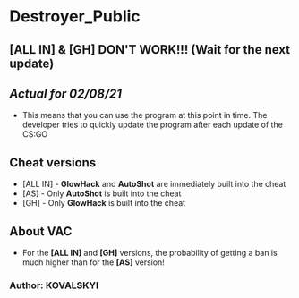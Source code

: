 # Destroyer_Public
## [ALL IN] & [GH] DON'T WORK!!! (Wait for the next update)
## _Actual for 02/08/21_
- This means that you can use the program at this point in time. The developer tries to quickly update the program after each update of the CS:GO

## Cheat versions
- [ALL IN] - **GlowHack** and **AutoShot** are immediately built into the cheat
- [AS] - Only **AutoShot** is built into the cheat
- [GH] - Only **GlowHack** is built into the cheat

## About VAC
- For the **[ALL IN]** and **[GH]** versions, the probability of getting a ban is much higher than for the **[AS]** version!

### Author: **KOVALSKYI**
